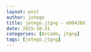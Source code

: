 ```yaml
---
layout: post
author: jotego
title: jotego.jtgng - e00420d
date: 2025-10-31
categories: [Arcade, jtgng]
tags: [jotego.jtgng]
---
```


